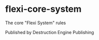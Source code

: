 flexi-core-system
=================

The core "Flexi System" rules

Published by Destruction Engine Publishing